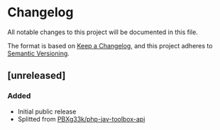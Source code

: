 # Changelog
All notable changes to this project will be documented in this file.

The format is based on [Keep a Changelog](https://keepachangelog.com/en/1.0.0/),
and this project adheres to [Semantic Versioning](https://semver.org/spec/v2.0.0.html).

## [unreleased]
### Added
- Initial public release
- Splitted from [PBXg33k/php-jav-toolbox-api](https://github.com/PBXg33k/php-jav-toolbox-api)
